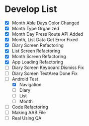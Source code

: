 # Develop List

- [x] Month Able Days Color Changed
- [x] Month Type Organized
- [x] Month Day Press Route API Added
- [x] Month, List Data Get Error Fixed
- [x] Diary Screen Refactoring
- [x] List Screen Refactoring
- [x] Month Screen Refactoring
- [x] App Loading Refactoring
- [ ] Diary Screen Keyboard Dismiss Fix
- [ ] Diary Screen TextArea Done Fix
- [ ] Android Test
  - [x] Navigation
  - [ ] Diary
  - [ ] List
  - [ ] Month
- [ ] Code Refactoring
- [ ] Making AAB File
- [ ] Real Using QA
